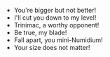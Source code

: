 - You're bigger but not better!
- I'll cut you down to my level!
- Trinimac, a worthy opponent!
- Be true, my blade!
- Fall apart, you mini-Numidium!
- Your size does not matter!
